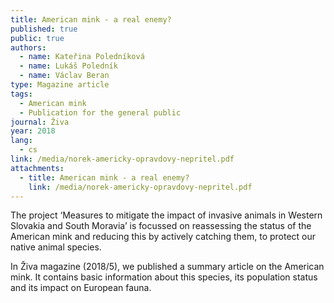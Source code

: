 ```yaml
---
title: American mink - a real enemy?
published: true
public: true
authors:
  - name: Kateřina Poledníková
  - name: Lukáš Poledník
  - name: Václav Beran
type: Magazine article
tags:
  - American mink
  - Publication for the general public
journal: Živa
year: 2018
lang:
  - cs
link: /media/norek-americky-opravdovy-nepritel.pdf
attachments:
  - title: American mink - a real enemy?
    link: /media/norek-americky-opravdovy-nepritel.pdf
---
```

The project ‘Measures to mitigate the impact of invasive animals in Western Slovakia and South Moravia’ is focussed on reassessing the status of the American mink and reducing this by actively catching them, to protect our native animal species.

In Živa magazine (2018/5), we published a summary article on the American mink. It contains basic information about this species, its population status and its impact on European fauna.
